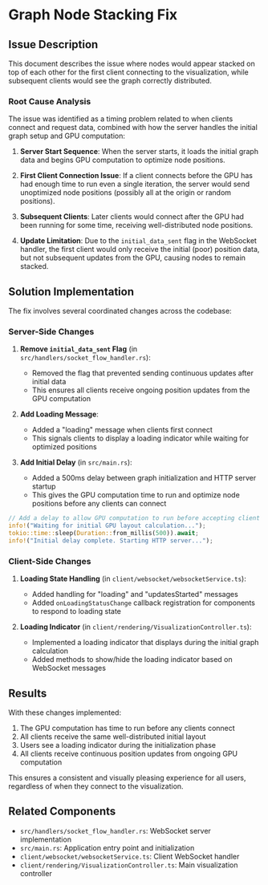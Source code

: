 # Graph Node Stacking Fix

## Issue Description

This document describes the issue where nodes would appear stacked on top of each other for the first client connecting to the visualization, while subsequent clients would see the graph correctly distributed.

### Root Cause Analysis

The issue was identified as a timing problem related to when clients connect and request data, combined with how the server handles the initial graph setup and GPU computation:

1. **Server Start Sequence**: When the server starts, it loads the initial graph data and begins GPU computation to optimize node positions.

2. **First Client Connection Issue**: If a client connects before the GPU has had enough time to run even a single iteration, the server would send unoptimized node positions (possibly all at the origin or random positions).

3. **Subsequent Clients**: Later clients would connect after the GPU had been running for some time, receiving well-distributed node positions.

4. **Update Limitation**: Due to the `initial_data_sent` flag in the WebSocket handler, the first client would only receive the initial (poor) position data, but not subsequent updates from the GPU, causing nodes to remain stacked.

## Solution Implementation

The fix involves several coordinated changes across the codebase:

### Server-Side Changes

1. **Remove `initial_data_sent` Flag** (in `src/handlers/socket_flow_handler.rs`):
   - Removed the flag that prevented sending continuous updates after initial data
   - This ensures all clients receive ongoing position updates from the GPU computation

2. **Add Loading Message**:
   - Added a "loading" message when clients first connect
   - This signals clients to display a loading indicator while waiting for optimized positions

3. **Add Initial Delay** (in `src/main.rs`):
   - Added a 500ms delay between graph initialization and HTTP server startup
   - This gives the GPU computation time to run and optimize node positions before any clients can connect

```rust
// Add a delay to allow GPU computation to run before accepting client connections
info!("Waiting for initial GPU layout calculation...");
tokio::time::sleep(Duration::from_millis(500)).await;
info!("Initial delay complete. Starting HTTP server...");
```

### Client-Side Changes

1. **Loading State Handling** (in `client/websocket/websocketService.ts`):
   - Added handling for "loading" and "updatesStarted" messages
   - Added `onLoadingStatusChange` callback registration for components to respond to loading state

2. **Loading Indicator** (in `client/rendering/VisualizationController.ts`):
   - Implemented a loading indicator that displays during the initial graph calculation
   - Added methods to show/hide the loading indicator based on WebSocket messages

## Results

With these changes implemented:

1. The GPU computation has time to run before any clients connect
2. All clients receive the same well-distributed initial layout
3. Users see a loading indicator during the initialization phase
4. All clients receive continuous position updates from ongoing GPU computation

This ensures a consistent and visually pleasing experience for all users, regardless of when they connect to the visualization.

## Related Components

- `src/handlers/socket_flow_handler.rs`: WebSocket server implementation
- `src/main.rs`: Application entry point and initialization
- `client/websocket/websocketService.ts`: Client WebSocket handler
- `client/rendering/VisualizationController.ts`: Main visualization controller